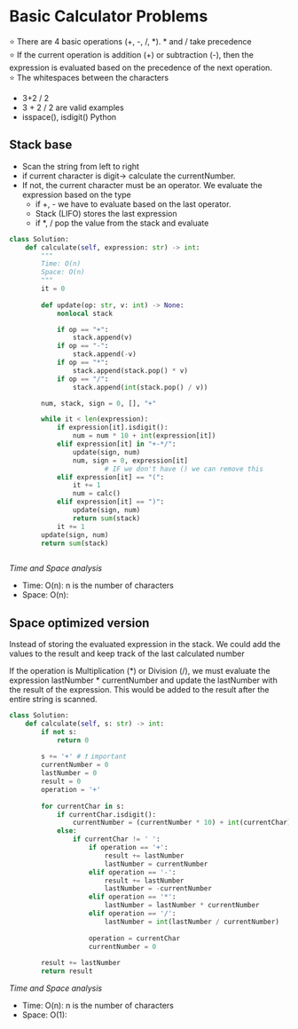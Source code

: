 # Basic Calculator Problems
⭐️ There are 4 basic operations (+, -, /, *). * and / take precedence <br>
⭐️ If the current operation is addition (+) or subtraction (-), then the expression is evaluated based on the precedence of the next operation. <br>
⭐️ The whitespaces between the characters <br>
 - 3+2 / 2
 - 3 + 2 / 2 are valid examples
 - isspace(), isdigit() Python

## Stack base
- Scan the string from left to right
- if current character is digit-> calculate the currentNumber.
- If not, the current character must be an operator. We evaluate the expression based on the type
	- if +, - we have to evaluate based on the last operator.
	- Stack (LIFO) stores the last expression
	- if *, / pop the value from the stack and evaluate
```py
class Solution:
    def calculate(self, expression: str) -> int:
        """
        Time: O(n)
        Space: O(n)
        """
        it = 0
        
        def update(op: str, v: int) -> None:
            nonlocal stack

            if op == "+":
                stack.append(v)
            if op == "-":
                stack.append(-v)
            if op == "*":
                stack.append(stack.pop() * v)
            if op == "/":
                stack.append(int(stack.pop() / v))

        num, stack, sign = 0, [], "+"

        while it < len(expression):
            if expression[it].isdigit():
                num = num * 10 + int(expression[it])
            elif expression[it] in "+-*/":
                update(sign, num)
                num, sign = 0, expression[it]
						# IF we don't have () we can remove this
            elif expression[it] == "(":
                it += 1
                num = calc()
            elif expression[it] == ")":
                update(sign, num)
                return sum(stack)
            it += 1
        update(sign, num)
        return sum(stack)
        
```

*Time and Space analysis*
- Time: O(n): n is the number of characters
- Space: O(n):

## Space optimized version

Instead of storing the evaluated expression in the stack. We could add the values to the result and keep track of the last calculated number<br>

If the operation is Multiplication (*) or Division (/), we must evaluate the expression lastNumber * currentNumber and update the lastNumber with the result of the expression. This would be added to the result after the entire string is scanned.<br>
```py
class Solution:
    def calculate(self, s: str) -> int:
        if not s:
            return 0
        
        s += '+' # ❗️ important
        currentNumber = 0
        lastNumber = 0
        result = 0
        operation = '+'
        
        for currentChar in s:
            if currentChar.isdigit():
                currentNumber = (currentNumber * 10) + int(currentChar)
            else:
                if currentChar != ' ':
                    if operation == '+':
                        result += lastNumber
                        lastNumber = currentNumber
                    elif operation == '-':
                        result += lastNumber
                        lastNumber = -currentNumber
                    elif operation == '*':
                        lastNumber = lastNumber * currentNumber
                    elif operation == '/':
                        lastNumber = int(lastNumber / currentNumber)
                    
                    operation = currentChar
                    currentNumber = 0
        
        result += lastNumber
        return result
```
*Time and Space analysis*
- Time: O(n): n is the number of characters
- Space: O(1):